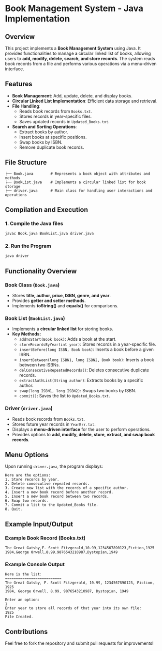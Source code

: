 # Book Management System - Java Implementation

## Overview
This project implements a **Book Management System** using Java. It provides functionalities to manage a circular linked list of books, allowing users to **add, modify, delete, search, and store records**. The system reads book records from a file and performs various operations via a menu-driven interface.

## Features
- **Book Management**: Add, update, delete, and display books.
- **Circular Linked List Implementation**: Efficient data storage and retrieval.
- **File Handling**:
  - Reads book records from `Books.txt`.
  - Stores records in year-specific files.
  - Saves updated records in `Updated_Books.txt`.
- **Search and Sorting Operations**:
  - Extract books by author.
  - Insert books at specific positions.
  - Swap books by ISBN.
  - Remove duplicate book records.

## File Structure
```
├── Book.java        # Represents a book object with attributes and methods
├── BookList.java    # Implements a circular linked list for book storage
├── driver.java      # Main class for handling user interactions and operations
```

## Compilation and Execution
### 1. Compile the Java files
```bash
javac Book.java BookList.java driver.java
```

### 2️. Run the Program
```bash
java driver
```

## Functionality Overview
### **Book Class (`Book.java`)**
- Stores **title, author, price, ISBN, genre, and year**.
- Provides **getter and setter methods**.
- Implements **toString()** and **equals()** for comparisons.

### **Book List (`BookList.java`)**
- Implements a **circular linked list** for storing books.
- **Key Methods:**
  - `addToStart(Book book)`: Adds a book at the start.
  - `storeRecordsByYear(int year)`: Stores records in a year-specific file.
  - `insertBefore(long ISBN, Book book)`: Inserts a book before a given ISBN.
  - `insertBetween(long ISBN1, long ISBN2, Book book)`: Inserts a book between two ISBNs.
  - `delConsecutiveRepeatedRecords()`: Deletes consecutive duplicate records.
  - `extractAuthList(String author)`: Extracts books by a specific author.
  - `swap(long ISBN1, long ISBN2)`: Swaps two books by ISBN.
  - `commit()`: Saves the list to `Updated_Books.txt`.

### **Driver (`driver.java`)**
- Reads book records from `Books.txt`.
- Stores future year records in `YearErr.txt`.
- Displays a **menu-driven interface** for the user to perform operations.
- Provides options to **add, modify, delete, store, extract, and swap book records**.

## Menu Options
Upon running `driver.java`, the program displays:
```
Here are the options:
1. Store records by year.
2. Delete consecutive repeated records.
3. Create new list with the records of a specific author.
4. Insert a new book record before another record.
5. Insert a new book record between two records.
6. Swap two records.
7. Commit a list to the Updated_Books file.
8. Quit.
```

## Example Input/Output
### **Example Book Record (Books.txt)**
```
The Great Gatsby,F. Scott Fitzgerald,10.99,1234567890123,Fiction,1925
1984,George Orwell,8.99,9876543210987,Dystopian,1949
```

### **Example Console Output**
```
Here is the list:
==========================
The Great Gatsby, F. Scott Fitzgerald, 10.99, 1234567890123, Fiction, 1925
1984, George Orwell, 8.99, 9876543210987, Dystopian, 1949

Enter an option:
1
Enter year to store all records of that year into its own file:
1925
File Created.
```

## Contributions
Feel free to fork the repository and submit pull requests for improvements!

